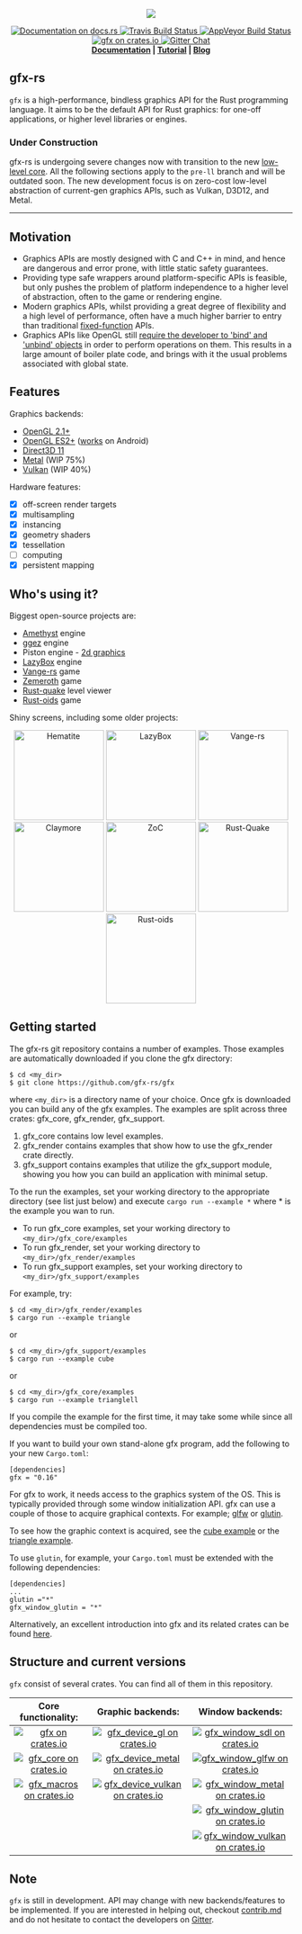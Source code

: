 <!--
    Copyright 2017 The Gfx-rs Developers.

    Licensed under the Apache License, Version 2.0 (the "License");
    you may not use this file except in compliance with the License.
    You may obtain a copy of the License at

        http://www.apache.org/licenses/LICENSE-2.0

    Unless required by applicable law or agreed to in writing, software
    distributed under the License is distributed on an "AS IS" BASIS,
    WITHOUT WARRANTIES OR CONDITIONS OF ANY KIND, either express or implied.
    See the License for the specific language governing permissions and
    limitations under the License.
-->
<p align="center">
  <img src="info/logo.png">
</p>
<p align="center">
  <a href="https://docs.rs/gfx">
      <img src="https://docs.rs/gfx/badge.svg" alt="Documentation on docs.rs">
  </a>
  <a href="https://travis-ci.org/gfx-rs/gfx">
      <img src="https://img.shields.io/travis/gfx-rs/gfx/master.svg?style=flat-square" alt="Travis Build Status">
  </a>
  <a href="https://ci.appveyor.com/project/kvark/gfx">
      <img src="https://ci.appveyor.com/api/projects/status/ryn5ee3aumpmbw5l?svg=true" alt="AppVeyor Build Status">
  </a>
  <a href="https://crates.io/crates/gfx">
      <img src="http://img.shields.io/crates/v/gfx.svg?label=gfx" alt = "gfx on crates.io">
  </a>
  <a href="https://gitter.im/gfx-rs/gfx">
    <img src="https://img.shields.io/badge/GITTER-join%20chat-green.svg?style=flat-square" alt="Gitter Chat">
  </a>
  <br>
  <strong><a href="http://docs.rs/gfx">Documentation</a> | <a href="https://wiki.alopex.li/LearningGfx">Tutorial</a> | <a href="http://gfx-rs.github.io/">Blog</a> </strong>
</p>

## gfx-rs
`gfx` is a high-performance, bindless graphics API for the Rust programming language. It aims to be the default API for Rust graphics: for one-off applications, or higher level libraries or engines.

### Under Construction

gfx-rs is undergoing severe changes now with transition to the new [low-level core](http://gfx-rs.github.io/2017/07/24/low-level.html). All the following sections apply to the `pre-ll` branch and will be outdated soon. The new development focus is on zero-cost low-level abstraction of current-gen graphics APIs, such as Vulkan, D3D12, and Metal.

---

## Motivation

- Graphics APIs are mostly designed with C and C++ in mind, and hence are dangerous and error prone, with little static safety guarantees.
- Providing type safe wrappers around platform-specific APIs is feasible, but only pushes the problem of platform independence to a higher level of abstraction, often to the game or rendering engine.
- Modern graphics APIs, whilst providing a great degree of flexibility and a high level of performance, often have a much higher barrier to entry than traditional [fixed-function](https://en.wikipedia.org/wiki/Fixed-function) APIs.
- Graphics APIs like OpenGL still [require the developer to 'bind' and 'unbind' objects](https://www.khronos.org/opengl/wiki/Buffer_Object) in order to perform operations on them. This results in a large amount of boiler plate code, and brings with it the usual problems associated with global state.

## Features

Graphics backends:
  - [OpenGL 2.1+](src/backend/gl)
  - [OpenGL ES2+](src/backend/gl) ([works](https://github.com/gfx-rs/gfx/pull/993) on Android)
  - [Direct3D 11](src/backend/dx11)
  - [Metal](src/backend/metal) (WIP 75%)
  - [Vulkan](src/backend/vulkan) (WIP 40%)

Hardware features:
  - [x] off-screen render targets
  - [x] multisampling
  - [x] instancing
  - [x] geometry shaders
  - [x] tessellation
  - [ ] computing
  - [x] persistent mapping

## Who's using it?

Biggest open-source projects are:
  - [Amethyst](https://github.com/amethyst/amethyst) engine
  - [ggez](https://github.com/ggez/ggez) engine
  - Piston engine - [2d graphics](https://github.com/PistonDevelopers/gfx_graphics)
  - [LazyBox](https://github.com/lazybox/lazybox) engine
  - [Vange-rs](https://github.com/kvark/vange-rs) game
  - [Zemeroth](https://github.com/ozkriff/zemeroth) game
  - [Rust-quake](https://github.com/Thinkofname/rust-quake) level viewer
  - [Rust-oids](https://github.com/itadinanta/rust-oids) game

Shiny screens, including some older projects:
<p align="center">
  <!--img src="https://raw.githubusercontent.com/csherratt/snowmew/master/.screenshot.jpg" height="160" alt="Snowmew"/-->
  <img src="https://github.com/PistonDevelopers/hematite/blob/master/screenshot.png" height="160" alt="Hematite"/>
  <img src="http://image.prntscr.com/image/2f1ec5d477e042dda2c29323c9f49ab4.png" height="160" alt="LazyBox"/>
  <img src="https://github.com/kvark/vange-rs/blob/master/etc/shots/Road10-debug-shape.png" height="160" alt="Vange-rs"/>
  <img src="https://github.com/kvark/claymore/raw/master/etc/screens/7-forest.jpg" height="160" alt="Claymore"/>
  <img src="https://camo.githubusercontent.com/fb8c95650fba27061e58e76f17ff8460a41b3312/687474703a2f2f692e696d6775722e636f6d2f504f68534c77682e706e67" height="160" alt="ZoC"/>
  <img src="https://camo.githubusercontent.com/0038d5e3c73b280cfa5d01b26ccef12be7237af5/687474703a2f2f692e696d6775722e636f6d2f703163654954352e706e67" height="160" alt="Rust-Quake">
  <img src="https://github.com/itadinanta/rust-oids/raw/master/img/screenshot_007.png" height="160" alt="Rust-oids">
  <!--img src="https://raw.githubusercontent.com/csherratt/petri/master/petri.png" height="160" alt="Petri"/-->
</p>

## Getting started

The gfx-rs git repository contains a number of examples.
Those examples are automatically downloaded if you clone the gfx directory:

	$ cd <my_dir>
	$ git clone https://github.com/gfx-rs/gfx

where `<my_dir>` is a directory name of your choice. Once gfx is downloaded you can build any of the gfx examples.
The examples are split across three crates: gfx_core, gfx_render, gfx_support.

1. gfx_core contains low level examples.
2. gfx_render contains examples that show how to use the gfx_render crate directly.
3. gfx_support contains examples that utilize the gfx_support module, showing you how you can build an
application with minimal setup.

To the run the examples, set your working directory to the appropriate directory (see list just
below) and execute `cargo run --example *` where * is the example you wan to run.

+ To run gfx_core examples, set your working directory to `<my_dir>/gfx_core/examples`
+ To run gfx_render, set your working directory to `<my_dir>/gfx_render/examples`
+ To run gfx_support examples, set your working directory to `<my_dir>/gfx_support/examples`

For example, try:

	$ cd <my_dir>/gfx_render/examples
	$ cargo run --example triangle

or

	$ cd <my_dir>/gfx_support/examples
	$ cargo run --example cube

or

	$ cd <my_dir>/gfx_core/examples
	$ cargo run --example trianglell

If you compile the example for the first time, it may take some while since all dependencies must be compiled too.

If you want to build your own stand-alone gfx program, add the following to your new `Cargo.toml`:

	[dependencies]
	gfx = "0.16"


For gfx to work, it needs access to the graphics system of the OS. This is typically provided through some window initialization API.
gfx can use a couple of those to acquire graphical contexts.
For example; [glfw](https://github.com/PistonDevelopers/glfw-rs) or [glutin](https://github.com/tomaka/glutin/).

To see how the graphic context is acquired, see the [cube example](https://github.com/gfx-rs/gfx/tree/master/gfx_support/examples/cube) or the [triangle example](https://github.com/gfx-rs/gfx/tree/master/gfx_render/examples/triangle).

To use `glutin`, for example, your `Cargo.toml` must be extended with the following dependencies:

	[dependencies]
	...
	glutin ="*"
	gfx_window_glutin = "*"

Alternatively, an excellent introduction into gfx and its related crates can be found [here](https://wiki.alopex.li/LearningGfx).

## Structure and current versions
`gfx` consist of several crates. You can find all of them in this repository.

| Core functionality: | Graphic backends: | Window backends: |
| :---: | :---: | :---: |
| [![gfx on crates.io](http://img.shields.io/crates/v/gfx.svg?label=gfx)](http://crates.io/crates/gfx) | [![gfx_device_gl on crates.io](http://img.shields.io/crates/v/gfx_device_gl.svg?label=gfx_device_gl)](http://crates.io/crates/gfx_device_gl) | [![gfx_window_sdl on crates.io](http://img.shields.io/crates/v/gfx_window_sdl.svg?label=gfx_window_sdl)](http://crates.io/crates/gfx_window_sdl) |
| [![gfx_core on crates.io](http://img.shields.io/crates/v/gfx_core.svg?label=gfx_core)](http://crates.io/crates/gfx_core) | [![gfx_device_metal on crates.io](http://img.shields.io/crates/v/gfx_device_metal.svg?label=gfx_device_metal)](http://crates.io/crates/gfx_device_metal) | [![gfx_window_glfw on crates.io](http://img.shields.io/crates/v/gfx_window_glfw.svg?label=gfx_window_glfw)](http://crates.io/crates/gfx_window_glfw) |
| [![gfx_macros on crates.io](http://img.shields.io/crates/v/gfx_macros.svg?label=gfx_macros)](http://crates.io/crates/gfx_macros) | [![gfx_device_vulkan on crates.io](http://img.shields.io/crates/v/gfx_device_vulkan.svg?label=gfx_device_vulkan)](http://crates.io/crates/gfx_device_vulkan) | [![gfx_window_metal on crates.io](http://img.shields.io/crates/v/gfx_window_metal.svg?label=gfx_window_metal)](http://crates.io/crates/gfx_window_metal) |
| | | [![gfx_window_glutin on crates.io](http://img.shields.io/crates/v/gfx_window_glutin.svg?label=gfx_window_glutin)](http://crates.io/crates/gfx_window_glutin) |
| | | [![gfx_window_vulkan on crates.io](http://img.shields.io/crates/v/gfx_window_vulkan.svg?label=gfx_window_vulkan)](http://crates.io/crates/gfx_window_vulkan) |

## Note

`gfx` is still in development. API may change with new backends/features to be implemented.
If you are interested in helping out, checkout [contrib.md](info/contrib.md) and do not hesitate to contact the developers on [Gitter](https://gitter.im/gfx-rs/gfx).

